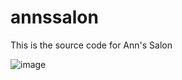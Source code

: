 # annssalon

This is the source code for Ann's Salon

![image](https://github.com/user-attachments/assets/0ca3bd8e-8e67-4490-8a70-00f98f1fb360)
